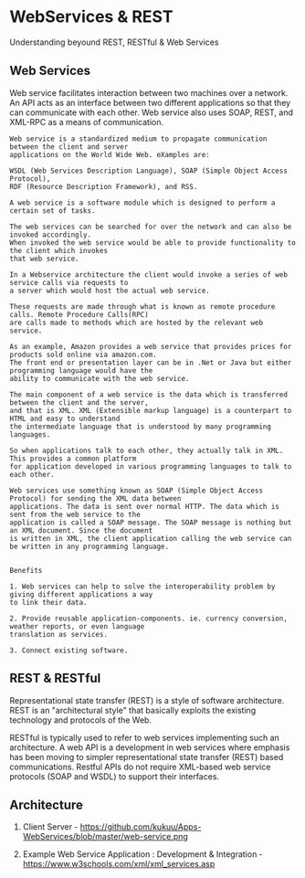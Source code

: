 # WebServices & REST 

Understanding beyound REST, RESTful & Web Services

## Web Services

 Web service facilitates interaction between two machines over a network. An API acts as an interface between two different applications so that they can communicate with each other.
Web service also uses SOAP, REST, and XML-RPC as a means of communication.
 
 ```
 Web service is a standardized medium to propagate communication between the client and server
 applications on the World Wide Web. eXamples are:

WSDL (Web Services Description Language), SOAP (Simple Object Access Protocol), 
RDF (Resource Description Framework), and RSS.

A web service is a software module which is designed to perform a certain set of tasks.

The web services can be searched for over the network and can also be invoked accordingly.
When invoked the web service would be able to provide functionality to the client which invokes 
that web service.

In a Webservice architecture the client would invoke a series of web service calls via requests to 
a server which would host the actual web service.

These requests are made through what is known as remote procedure calls. Remote Procedure Calls(RPC)
are calls made to methods which are hosted by the relevant web service.

As an example, Amazon provides a web service that provides prices for products sold online via amazon.com.
The front end or presentation layer can be in .Net or Java but either programming language would have the
ability to communicate with the web service.

The main component of a web service is the data which is transferred between the client and the server, 
and that is XML. XML (Extensible markup language) is a counterpart to HTML and easy to understand 
the intermediate language that is understood by many programming languages.

So when applications talk to each other, they actually talk in XML. This provides a common platform 
for application developed in various programming languages to talk to each other.

Web services use something known as SOAP (Simple Object Access Protocol) for sending the XML data between
applications. The data is sent over normal HTTP. The data which is sent from the web service to the 
application is called a SOAP message. The SOAP message is nothing but an XML document. Since the document
is written in XML, the client application calling the web service can be written in any programming language.


Benefits

1. Web services can help to solve the interoperability problem by giving different applications a way 
to link their data.

2. Provide reusable application-components. ie. currency conversion, weather reports, or even language
translation as services.

3. Connect existing software.
 
 ```
 
 ## REST & RESTful
 
 Representational state transfer (REST) is a style of software architecture. REST is an "architectural style" that
 basically exploits the existing technology and protocols of the Web. 
 
 RESTful is typically used to refer to web services implementing such an architecture. A web API is a development in web services where emphasis has been moving to simpler representational state transfer (REST) based communications. 
 Restful APIs do not require XML-based web service protocols (SOAP and WSDL) to support their interfaces.
 
 ## Architecture 
 
 1. Client Server - https://github.com/kukuu/Apps-WebServices/blob/master/web-service.png 
 
 2. Example Web Service Application : Development & Integration  - https://www.w3schools.com/xml/xml_services.asp
 
